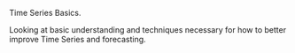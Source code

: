 Time Series Basics.

Looking at basic understanding and techniques necessary for how to better improve Time Series and forecasting.
